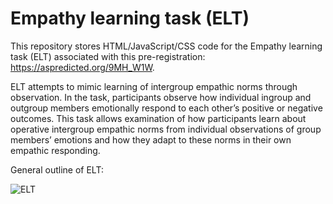 # Empathy learning task (ELT)

This repository stores HTML/JavaScript/CSS code for the Empathy learning task (ELT) associated with this pre-registration: https://aspredicted.org/9MH_W1W.

ELT attempts to mimic learning of intergroup empathic norms through observation. In the task, participants observe how individual ingroup and outgroup members emotionally respond to each other’s positive or negative outcomes. This task allows examination of how participants learn about operative intergroup empathic norms from individual observations of group members’ emotions and how they adapt to these norms in their own empathic responding. 

General outline of ELT:

![ELT](ELT_Outline.png)
